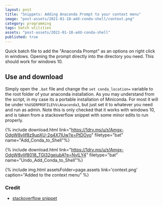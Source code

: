 ```yaml
---
layout: post
title: "Snippets: Adding Anaconda Prompt to your context menu"
image: "post-assets/2021-01-18-add-conda-shell/context.png"
category: programming
tags: batch utilities
assets: "post-assets/2021-01-18-add-conda-shell"
published: true
---
```


Quick batch file to add the "Anaconda Prompt" as an options on right click in windows. Opening the prompt directly into the directory you need. This should work for windows 10.

## Use and download
Simply open the `.bat` file and change the `set conda_location=` variable to the root folder of your anaconda installation. As you may understand from the script, in my case its a portable installation of Miniconda. For most it will be under `%%USERPROFILE%%\Anaconda3`, but just set it to whatever you need and run as admin. Note this is only checked that it works with windows 10, and is taken from a stackoverflow snippet with some minor edits to run properly.

{% include download.html link="https://1drv.ms/u/s!Amgx-OdgW8vIif8z9upXU-2g4X7IUw?e=PtDOyo" filetype="bat" name="Add_Conda_to_Shell"%}

{% include download.html link="https://1drv.ms/u/s!Amgx-OdgW8vIif8018_TGl32geiubA?e=NyILY4" filetype="bat" name="Undo_Add_Conda_to_Shell"%}

{% include img.html assetsFolder=page.assets link='context.png' caption="Added to the context menu" %}

### Credit
- [stackoverflow snippet](https://stackoverflow.com/questions/46662881/adding-open-anaconda-prompt-here-to-context-menu-windows/51282840#51282840)
